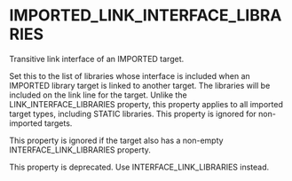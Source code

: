   

# IMPORTED_LINK_INTERFACE_LIBRARIES  
Transitive link interface of an IMPORTED target.  

Set this to the list of libraries whose interface is included when an
IMPORTED library target is linked to another target.  The libraries
will be included on the link line for the target.  Unlike the
LINK_INTERFACE_LIBRARIES property, this property applies to all
imported target types, including STATIC libraries.  This property is
ignored for non-imported targets.  

This property is ignored if the target also has a non-empty
INTERFACE_LINK_LIBRARIES property.  

This property is deprecated.  Use INTERFACE_LINK_LIBRARIES instead.  

